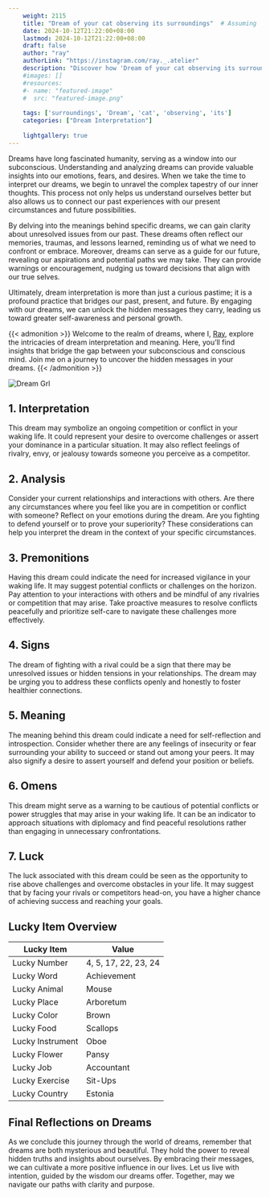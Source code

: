 ```yaml
---
    weight: 2115
    title: "Dream of your cat observing its surroundings"  # Assuming 'title' column exists
    date: 2024-10-12T21:22:00+08:00
    lastmod: 2024-10-12T21:22:00+08:00
    draft: false
    author: "ray"
    authorLink: "https://instagram.com/ray._.atelier"
    description: "Discover how 'Dream of your cat observing its surroundings' can interpret your future and uncover its significant meanings in your life."
    #images: []
    #resources:
    #- name: "featured-image"
    #  src: "featured-image.png"
    
    tags: ['surroundings', 'Dream', 'cat', 'observing', 'its']
    categories: ["Dream Interpretation"]
    
    lightgallery: true
---
```

    
Dreams have long fascinated humanity, serving as a window into our subconscious. Understanding and analyzing dreams can provide valuable insights into our emotions, fears, and desires. When we take the time to interpret our dreams, we begin to unravel the complex tapestry of our inner thoughts. This process not only helps us understand ourselves better but also allows us to connect our past experiences with our present circumstances and future possibilities.

By delving into the meanings behind specific dreams, we can gain clarity about unresolved issues from our past. These dreams often reflect our memories, traumas, and lessons learned, reminding us of what we need to confront or embrace. Moreover, dreams can serve as a guide for our future, revealing our aspirations and potential paths we may take. They can provide warnings or encouragement, nudging us toward decisions that align with our true selves.

Ultimately, dream interpretation is more than just a curious pastime; it is a profound practice that bridges our past, present, and future. By engaging with our dreams, we can unlock the hidden messages they carry, leading us toward greater self-awareness and personal growth.

{{< admonition >}}
Welcome to the realm of dreams, where I, [Ray](https://instagram.com/ray._.atelier), explore the intricacies of dream interpretation and meaning. Here, you’ll find insights that bridge the gap between your subconscious and conscious mind. Join me on a journey to uncover the hidden messages in your dreams.
{{< /admonition >}}

![Dream Grl](https://cdn.pixabay.com/photo/2017/11/02/03/35/gothic-2910057_1280.jpg "Dream Grl")

## 1. Interpretation
 This dream may symbolize an ongoing competition or conflict in your waking life. It could represent your desire to overcome challenges or assert your dominance in a particular situation. It may also reflect feelings of rivalry, envy, or jealousy towards someone you perceive as a competitor.

## 2. Analysis
 Consider your current relationships and interactions with others. Are there any circumstances where you feel like you are in competition or conflict with someone? Reflect on your emotions during the dream. Are you fighting to defend yourself or to prove your superiority? These considerations can help you interpret the dream in the context of your specific circumstances.

## 3. Premonitions
 Having this dream could indicate the need for increased vigilance in your waking life. It may suggest potential conflicts or challenges on the horizon. Pay attention to your interactions with others and be mindful of any rivalries or competition that may arise. Take proactive measures to resolve conflicts peacefully and prioritize self-care to navigate these challenges more effectively.

## 4. Signs
 The dream of fighting with a rival could be a sign that there may be unresolved issues or hidden tensions in your relationships. The dream may be urging you to address these conflicts openly and honestly to foster healthier connections.

## 5. Meaning
 The meaning behind this dream could indicate a need for self-reflection and introspection. Consider whether there are any feelings of insecurity or fear surrounding your ability to succeed or stand out among your peers. It may also signify a desire to assert yourself and defend your position or beliefs.

## 6. Omens
 This dream might serve as a warning to be cautious of potential conflicts or power struggles that may arise in your waking life. It can be an indicator to approach situations with diplomacy and find peaceful resolutions rather than engaging in unnecessary confrontations.

## 7. Luck
 The luck associated with this dream could be seen as the opportunity to rise above challenges and overcome obstacles in your life. It may suggest that by facing your rivals or competitors head-on, you have a higher chance of achieving success and reaching your goals.

## Lucky Item Overview
| Lucky Item          | Value              |
|---------------|--------------------|
| Lucky Number        | 4, 5, 17, 22, 23, 24  |
| Lucky Word          | Achievement |
| Lucky Animal        | Mouse |
| Lucky Place         | Arboretum     |
| Lucky Color         | Brown     |
| Lucky Food          | Scallops      |
| Lucky Instrument    | Oboe |
| Lucky Flower        | Pansy    |
| Lucky Job           | Accountant       |
| Lucky Exercise      | Sit-Ups  |
| Lucky Country       | Estonia    |


##  Final Reflections on Dreams

As we conclude this journey through the world of dreams, remember that dreams are both mysterious and beautiful. They hold the power to reveal hidden truths and insights about ourselves. By embracing their messages, we can cultivate a more positive influence in our lives. Let us live with intention, guided by the wisdom our dreams offer. Together, may we navigate our paths with clarity and purpose.
